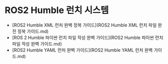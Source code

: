 # ROS2 Humble 런치 시스템

- [ROS2 Humble XML 런처 완벽 정복 가이드](ROS2 Humble XML 런치 파일 완전 정복 가이드.md)
- [ROS 2 Humble 파이썬 런치 파일 작성 완벽 가이드](ROS2 Humble 파이썬 런치 파일 작성 완벽 가이드.md)
- [ROS2 Humble YAML 런처 완벽 가이드](ROS2 Humble YAML 런처 완벽 가이드.md)

